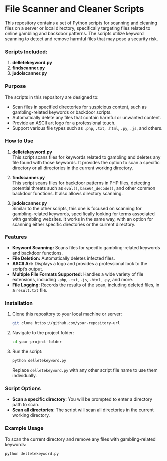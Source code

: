 # File Scanner and Cleaner Scripts

This repository contains a set of Python scripts for scanning and cleaning files on a server or local directory, specifically targeting files related to online gambling and backdoor patterns. The scripts utilize keyword scanning to detect and remove harmful files that may pose a security risk.

### Scripts Included:
1. **delletekeyword.py**
2. **findscanner.py**
3. **judolscanner.py**

### Purpose
The scripts in this repository are designed to:
- Scan files in specified directories for suspicious content, such as gambling-related keywords or backdoor scripts.
- Automatically delete any files that contain harmful or unwanted content.
- Provide an ASCII art logo for a professional touch.
- Support various file types such as `.php`, `.txt`, `.html`, `.py`, `.js`, and others.

### How to Use

1. **delletekeyword.py**  
   This script scans files for keywords related to gambling and deletes any file found with those keywords. It provides the option to scan a specific directory or all directories in the current working directory.

2. **findscanner.py**  
   This script scans files for backdoor patterns in PHP files, detecting potential threats such as `eval()`, `base64_decode()`, and other common backdoor functions. It also allows directory scanning.

3. **judolscanner.py**  
   Similar to the other scripts, this one is focused on scanning for gambling-related keywords, specifically looking for terms associated with gambling websites. It works in the same way, with an option for scanning either specific directories or the current directory.

### Features
- **Keyword Scanning:** Scans files for specific gambling-related keywords and backdoor functions.
- **File Deletion:** Automatically deletes infected files.
- **ASCII Art:** Displays a logo and provides a professional look to the script’s output.
- **Multiple File Formats Supported:** Handles a wide variety of file extensions, including `.php`, `.txt`, `.js`, `.html`, `.py`, and more.
- **File Logging:** Records the results of the scan, including deleted files, in a `result.txt` file.

### Installation
1. Clone this repository to your local machine or server:
    ```bash
    git clone https://github.com/your-repository-url
    ```

2. Navigate to the project folder:
    ```bash
    cd your-project-folder
    ```

3. Run the script:
    ```bash
    python delletekeyword.py
    ```

    Replace `delletekeyword.py` with any other script file name to use them individually.

### Script Options
- **Scan a specific directory**: You will be prompted to enter a directory path to scan.
- **Scan all directories**: The script will scan all directories in the current working directory.

### Example Usage
To scan the current directory and remove any files with gambling-related keywords:
```bash
python delletekeyword.py
